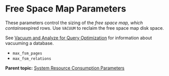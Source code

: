 # Free Space Map Parameters 

These parameters control the sizing of the *free space map, which contains*expired rows. Use `VACUUM` to reclaim the free space map disk space.

See [Vacuum and Analyze for Query Optimization](../managing/maintain.html) for information about vacuuming a database.

-   `max_fsm_pages`
-   `max_fsm_relations`

**Parent topic:** [System Resource Consumption Parameters](../topics/g-system-resource-consumption-parameters.html)

